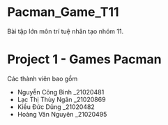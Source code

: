 # Pacman_Game_T11
Bài tập lớn môn trí tuệ nhân tạo nhóm 11.
# Project 1 - Games Pacman

Các thành viên bao gồm
- Nguyễn Công Bình _21020481
- Lạc Thị Thùy Ngân _21020869
- Kiều Đức Dũng _21020482
- Hoàng Văn Nguyên _21020495
